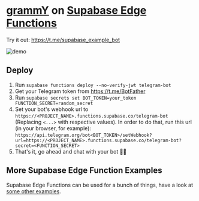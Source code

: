 # [grammY](https://grammy.dev) on [Supabase Edge Functions](https://supabase.com/edge-functions)

Try it out: https://t.me/supabase_example_bot

![demo](./demo.gif)

## Deploy

1. Run `supabase functions deploy --no-verify-jwt telegram-bot`
2. Get your Telegram token from https://t.me/BotFather
3. Run `supabase secrets set BOT_TOKEN=your_token FUNCTION_SECRET=random_secret`
4. Set your bot's webhook url to `https://<PROJECT_NAME>.functions.supabase.co/telegram-bot` (Replacing `<...>` with respective values). In order to do that, run this url (in your browser, for example): `https://api.telegram.org/bot<BOT_TOKEN>/setWebhook?url=https://<PROJECT_NAME>.functions.supabase.co/telegram-bot?secret=<FUNCTION_SECRET>`
5. That's it, go ahead and chat with your bot 🤖💬

## More Supabase Edge Function Examples

Supabase Edge Functions can be used for a bunch of things, have a look at [some other examples](https://github.com/supabase/supabase/tree/master/examples/edge-functions).
